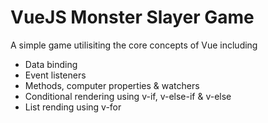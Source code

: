 # VueJS Monster Slayer Game

A simple game utilisiting the core concepts of Vue including
- Data binding
- Event listeners
- Methods, computer properties & watchers
- Conditional rendering using v-if, v-else-if & v-else
- List rending using v-for

